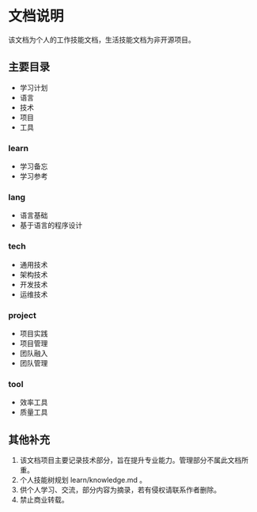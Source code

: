 # 文档说明

该文档为个人的工作技能文档，生活技能文档为非开源项目。

## 主要目录

- 学习计划
- 语言
- 技术
- 项目
- 工具

### learn

- 学习备忘
- 学习参考

### lang

- 语言基础
- 基于语言的程序设计

### tech

- 通用技术
- 架构技术
- 开发技术
- 运维技术

### project

- 项目实践
- 项目管理
- 团队融入
- 团队管理

### tool

- 效率工具
- 质量工具

## 其他补充

1. 该文档项目主要记录技术部分，旨在提升专业能力。管理部分不属此文档所重。
2. 个人技能树规划 learn/knowledge.md 。
3. 供个人学习、交流，部分内容为摘录，若有侵权请联系作者删除。
4. 禁止商业转载。
